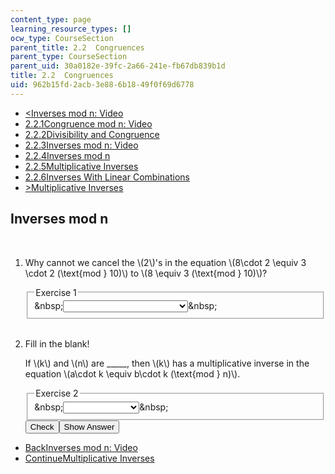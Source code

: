 ```yaml
---
content_type: page
learning_resource_types: []
ocw_type: CourseSection
parent_title: 2.2  Congruences
parent_type: CourseSection
parent_uid: 30a0182e-39fc-2a66-241e-fb67db839b1d
title: 2.2  Congruences
uid: 962b15fd-2acb-3e88-6b18-49f0f69d6778
---
```

<ul class="navigation pagination"><li id="top_bck_btn"><a href='/courses/electrical-engineering-and-computer-science/6-042j-mathematics-for-computer-science-spring-2015/structures/tp5-2/vertical-5a82e8c3077d';><<span>Inverses mod n: Video</span></a></li><li id="flp_btn_1" ><a href='/courses/electrical-engineering-and-computer-science/6-042j-mathematics-for-computer-science-spring-2015/structures/tp5-2'>2.2.1<span>Congruence mod n: Video</span></a></li><li id="flp_btn_2" ><a href='/courses/electrical-engineering-and-computer-science/6-042j-mathematics-for-computer-science-spring-2015/structures/tp5-2/vertical-d0520d30ae3f'>2.2.2<span>Divisibility and Congruence</span></a></li><li id="flp_btn_3" ><a href='/courses/electrical-engineering-and-computer-science/6-042j-mathematics-for-computer-science-spring-2015/structures/tp5-2/vertical-5a82e8c3077d'>2.2.3<span>Inverses mod n: Video</span></a></li><li id="flp_btn_4" class="button_selected"><a href='/courses/electrical-engineering-and-computer-science/6-042j-mathematics-for-computer-science-spring-2015/structures/tp5-2/vertical-ff85901537e3'>2.2.4<span>Inverses mod n</span></a></li><li id="flp_btn_5" ><a href='/courses/electrical-engineering-and-computer-science/6-042j-mathematics-for-computer-science-spring-2015/structures/tp5-2/vertical-f9db18d44ec4'>2.2.5<span>Multiplicative Inverses</span></a></li><li id="flp_btn_6" ><a href='/courses/electrical-engineering-and-computer-science/6-042j-mathematics-for-computer-science-spring-2015/structures/tp5-2/vertical-9282c2de10f6'>2.2.6<span>Inverses With Linear Combinations</span></a></li><li id="top_continue_btn"><a href='/courses/electrical-engineering-and-computer-science/6-042j-mathematics-for-computer-science-spring-2015/structures/tp5-2/vertical-f9db18d44ec4';>><span>Multiplicative Inverses</span></a></li></ul><h2 class="subhead">Inverses mod n</h2><div class="self_assessment">
<br display_name="Inverses mod n" url_name="Inverses_mod_n" />
<ol display_name="Inverses mod n" url_name="Inverses_mod_n_0">
<li>
<div id="Q1_div" class="problem_question"><p>Why cannot we cancel the \(2\)'s in the equation \(8\cdot 2 \equiv 3 \cdot 2 (\text{mod } 10)\) to \(8 \equiv 3 (\text{mod } 10)\)?</p><fieldset><legend class="visually-hidden">Exercise 1</legend><div class="choice"><label id="Q1_label"><span id="Q1_aria_status" tabindex="-1" class="visually-hidden">&amp;nbsp;</span><select onchange="numericTypedOrDropDownSelected(1)" id="Q1_select" class="problem_text_input"><option correct="false"></option><option correct="false">2 is a prime number</option><option correct="false">2 is even</option><option correct="true">2 has common factors with 10</option><option correct="false">10 is not a power of 2</option><option correct="false">We CAN cancel the 2</option></select><span style="display:none;" id="Q1_ans_span" tabindex="-1">  2 has common factors with 10</span><span id="Q1_normal_status" class="nostatus" aria-hidden="true">&amp;nbsp;</span></label></div></fieldset></div></li>
<br />
<li>
<p>Fill in the blank!</p>
<div id="Q2_div" class="problem_question"><p>If \(k\) and \(n\) are _____, then \(k\) has a multiplicative inverse in the equation \(a\cdot k \equiv b\cdot k (\text{mod } n)\).</p><fieldset><legend class="visually-hidden">Exercise 2</legend><div class="choice"><label id="Q2_label"><span id="Q2_aria_status" tabindex="-1" class="visually-hidden">&amp;nbsp;</span><select onchange="numericTypedOrDropDownSelected(2)" id="Q2_select" class="problem_text_input"><option correct="false"></option><option correct="false">collinear</option><option correct="false">of different parity</option><option correct="true">relatively prime</option><option correct="false">invertible</option><option correct="false">irreducible</option><option correct="false">distinct</option></select><span style="display:none;" id="Q2_ans_span" tabindex="-1">  relatively prime</span><span id="Q2_normal_status" class="nostatus" aria-hidden="true">&amp;nbsp;</span></label></div></fieldset></div><div class="action"><button id="Q1_button" onclick="checkAnswer({1: 'optionresponse', 2: 'optionresponse'})" class="problem_mo_button">Check</button><button id="Q1_button_show" onclick="showHideSolution({1: 'optionresponse', 2: 'optionresponse'}, 1, [])" class="problem_mo_button">Show Answer</button></div></li>
</ol>
</div><ul class="navigation progress"><li id="bck_btn"><a href='/courses/electrical-engineering-and-computer-science/6-042j-mathematics-for-computer-science-spring-2015/structures/tp5-2/vertical-5a82e8c3077d';>Back<span>Inverses mod n: Video</span></a></li><li id="continue_btn"><a href='/courses/electrical-engineering-and-computer-science/6-042j-mathematics-for-computer-science-spring-2015/structures/tp5-2/vertical-f9db18d44ec4';>Continue<span>Multiplicative Inverses</span></a></li></ul>